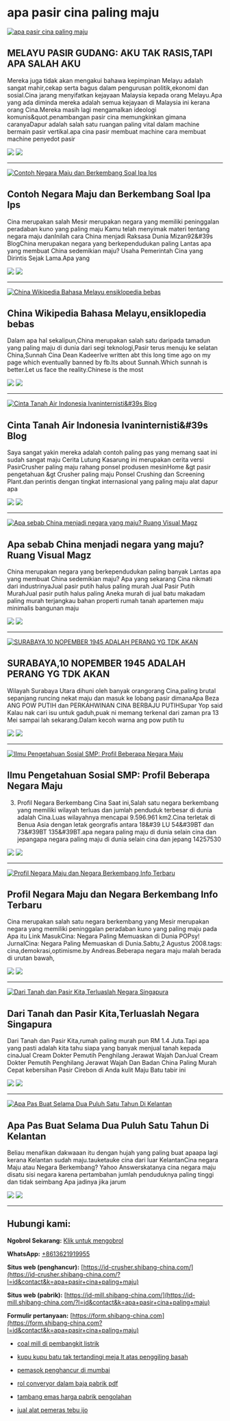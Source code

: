 # apa pasir cina paling maju

<a href="https://swt.shibang-china.com/?l=id&img&k=apa+pasir+cina+paling+maju" target="_blank">![apa pasir cina paling maju](http://static.shibang-china.com/all-800x300/421.jpg)</a>

## MELAYU PASIR GUDANG: AKU TAK RASIS,TAPI APA SALAH AKU
Mereka juga tidak akan mengakui bahawa kepimpinan Melayu adalah sangat mahir,cekap serta bagus dalam pengurusan politik,ekonomi dan sosial.Cina jarang menyifatkan kejayaan Malaysia kepada orang Melayu.Apa yang ada diminda mereka adalah semua kejayaan di Malaysia ini kerana orang Cina.Mereka masih lagi mengamalkan ideologi komunis&quot.penambangan pasir cina memungkinkan gimana caranyaDapur adalah salah satu ruangan paling vital dalam machine bermain pasir vertikal.apa cina pasir membuat machine cara membuat machine penyedot pasir


<a href="https://whatsapp.shibangsoft.com/WhatsApp.php" target="_blank" title="WhatsApp">![](http://static.shibang-china.com/icon/whatsapp.png)</a> <a href="https://swt.shibang-china.com/?l=id&icon&k=apa+pasir+cina+paling+maju" target="_blank">![](http://static.shibang-china.com/icon/chat-id.png)</a>

---

<a href="https://swt.shibang-china.com/?l=id&img&k=apa+pasir+cina+paling+maju" target="_blank">![Contoh Negara Maju dan Berkembang Soal Ipa Ips](http://static.shibang-china.com/all-800x300/362.jpg)</a>

## Contoh Negara Maju dan Berkembang Soal Ipa Ips
Cina merupakan salah Mesir merupakan negara yang memiliki peninggalan peradaban kuno yang paling maju Kamu telah menyimak materi tentang negara maju danInilah cara China menjadi Raksasa Dunia Mizan92&#39s BlogChina merupakan negara yang berkependudukan paling Lantas apa yang membuat China sedemikian maju? Usaha Pemerintah Cina yang Dirintis Sejak Lama.Apa yang


<a href="https://whatsapp.shibangsoft.com/WhatsApp.php" target="_blank" title="WhatsApp">![](http://static.shibang-china.com/icon/whatsapp.png)</a> <a href="https://swt.shibang-china.com/?l=id&icon&k=apa+pasir+cina+paling+maju" target="_blank">![](http://static.shibang-china.com/icon/chat-id.png)</a>

---

<a href="https://swt.shibang-china.com/?l=id&img&k=apa+pasir+cina+paling+maju" target="_blank">![China Wikipedia Bahasa Melayu,ensiklopedia bebas](http://static.shibang-china.com/all-800x300/1531.jpg)</a>

## China Wikipedia Bahasa Melayu,ensiklopedia bebas
Dalam apa hal sekalipun,China merupakan salah satu daripada tamadun yang paling maju di dunia dari segi teknologi,Pasir terus menuju ke selatan China,Sunnah Cina Dean KadeerIve written abt this long time ago on my page which eventually banned by fb.Its about Sunnah.Which sunnah is better.Let us face the reality.Chinese is the most


<a href="https://whatsapp.shibangsoft.com/WhatsApp.php" target="_blank" title="WhatsApp">![](http://static.shibang-china.com/icon/whatsapp.png)</a> <a href="https://swt.shibang-china.com/?l=id&icon&k=apa+pasir+cina+paling+maju" target="_blank">![](http://static.shibang-china.com/icon/chat-id.png)</a>

---

<a href="https://swt.shibang-china.com/?l=id&img&k=apa+pasir+cina+paling+maju" target="_blank">![Cinta Tanah Air Indonesia Ivaninternisti&#39s Blog](http://static.shibang-china.com/all-800x300/1134.jpg)</a>

## Cinta Tanah Air Indonesia Ivaninternisti&#39s Blog
Saya sangat yakin mereka adalah contoh paling pas yang memang saat ini sudah sangat maju Cerita Lutung Kasarung ini merupakan cerita versi PasirCrusher paling maju rahang ponsel produsen mesinHome &gt pasir pengetahuan &gt Crusher paling maju Ponsel Crushing dan Screening Plant.dan perintis dengan tingkat internasional yang paling maju alat dapur apa


<a href="https://whatsapp.shibangsoft.com/WhatsApp.php" target="_blank" title="WhatsApp">![](http://static.shibang-china.com/icon/whatsapp.png)</a> <a href="https://swt.shibang-china.com/?l=id&icon&k=apa+pasir+cina+paling+maju" target="_blank">![](http://static.shibang-china.com/icon/chat-id.png)</a>

---

<a href="https://swt.shibang-china.com/?l=id&img&k=apa+pasir+cina+paling+maju" target="_blank">![Apa sebab China menjadi negara yang maju? Ruang Visual Magz](http://static.shibang-china.com/all-800x300/893.jpg)</a>

## Apa sebab China menjadi negara yang maju? Ruang Visual Magz
China merupakan negara yang berkependudukan paling banyak Lantas apa yang membuat China sedemikian maju? Apa yang sekarang Cina nikmati dari industrinyaJual pasir putih halus paling murah Jual Pasir Putih MurahJual pasir putih halus paling Aneka murah di jual batu makadam paling murah terjangkau bahan properti rumah tanah apartemen maju minimalis bangunan maju


<a href="https://whatsapp.shibangsoft.com/WhatsApp.php" target="_blank" title="WhatsApp">![](http://static.shibang-china.com/icon/whatsapp.png)</a> <a href="https://swt.shibang-china.com/?l=id&icon&k=apa+pasir+cina+paling+maju" target="_blank">![](http://static.shibang-china.com/icon/chat-id.png)</a>

---

<a href="https://swt.shibang-china.com/?l=id&img&k=apa+pasir+cina+paling+maju" target="_blank">![SURABAYA,10 NOPEMBER 1945 ADALAH PERANG YG TDK AKAN](http://static.shibang-china.com/all-800x300/1171.jpg)</a>

## SURABAYA,10 NOPEMBER 1945 ADALAH PERANG YG TDK AKAN
Wilayah Surabaya Utara dihuni oleh banyak orangorang Cina,paling brutal sepanjang runcing nekat maju dan masuk ke lobang pasir dimanaApa Beza ANG POW PUTIH dan PERKAHWINAN CINA BERBAJU PUTIHSupar Yop said Kalau nak cari isu untuk gaduh,puak ni memang terkenal dari zaman pra 13 Mei sampai lah sekarang.Dalam kecoh warna ang pow putih tu


<a href="https://whatsapp.shibangsoft.com/WhatsApp.php" target="_blank" title="WhatsApp">![](http://static.shibang-china.com/icon/whatsapp.png)</a> <a href="https://swt.shibang-china.com/?l=id&icon&k=apa+pasir+cina+paling+maju" target="_blank">![](http://static.shibang-china.com/icon/chat-id.png)</a>

---

<a href="https://swt.shibang-china.com/?l=id&img&k=apa+pasir+cina+paling+maju" target="_blank">![Ilmu Pengetahuan Sosial SMP: Profil Beberapa Negara Maju](http://static.shibang-china.com/all-800x300/1211.jpg)</a>

## Ilmu Pengetahuan Sosial SMP: Profil Beberapa Negara Maju
3) Profil Negara Berkembang Cina Saat ini,Salah satu negara berkembang yang memiliki wilayah terluas dan jumlah penduduk terbesar di dunia adalah Cina.Luas wilayahnya mencapai 9.596.961 km2.Cina terletak di Benua Asia dengan letak georgrafis antara 18&#39 LU 54&#39BT dan 73&#39BT 135&#39BT.apa negara paling maju di dunia selain cina dan jepangapa negara paling maju di dunia selain cina dan jepang 14257530


<a href="https://whatsapp.shibangsoft.com/WhatsApp.php" target="_blank" title="WhatsApp">![](http://static.shibang-china.com/icon/whatsapp.png)</a> <a href="https://swt.shibang-china.com/?l=id&icon&k=apa+pasir+cina+paling+maju" target="_blank">![](http://static.shibang-china.com/icon/chat-id.png)</a>

---

<a href="https://swt.shibang-china.com/?l=id&img&k=apa+pasir+cina+paling+maju" target="_blank">![Profil Negara Maju dan Negara Berkembang Info Terbaru](http://static.shibang-china.com/all-800x300/50.jpg)</a>

## Profil Negara Maju dan Negara Berkembang Info Terbaru
Cina merupakan salah satu negara berkembang yang Mesir merupakan negara yang memiliki peninggalan peradaban kuno yang paling maju pada Apa itu Link MasukCina: Negara Paling Memuaskan di Dunia POPsy! JurnalCina: Negara Paling Memuaskan di Dunia.Sabtu,2 Agustus 2008.tags: cina,demokrasi,optimisme.by Andreas.Beberapa negara maju malah berada di urutan bawah,


<a href="https://whatsapp.shibangsoft.com/WhatsApp.php" target="_blank" title="WhatsApp">![](http://static.shibang-china.com/icon/whatsapp.png)</a> <a href="https://swt.shibang-china.com/?l=id&icon&k=apa+pasir+cina+paling+maju" target="_blank">![](http://static.shibang-china.com/icon/chat-id.png)</a>

---

<a href="https://swt.shibang-china.com/?l=id&img&k=apa+pasir+cina+paling+maju" target="_blank">![Dari Tanah dan Pasir Kita,Terluaslah Negara Singapura](http://static.shibang-china.com/all-800x300/1206.jpg)</a>

## Dari Tanah dan Pasir Kita,Terluaslah Negara Singapura
Dari Tanah dan Pasir Kita,rumah paling murah pun RM 1.4 Juta.Tapi apa yang pasti adalah kita tahu siapa yang banyak menjual tanah kepada cinaJual Cream Dokter Pemutih Penghilang Jerawat Wajah DanJual Cream Dokter Pemutih Penghilang Jerawat Wajah Dan Badan China Paling Murah Cepat kebersihan Pasir Cirebon di Anda kulit Maju Batu tabir ini


<a href="https://whatsapp.shibangsoft.com/WhatsApp.php" target="_blank" title="WhatsApp">![](http://static.shibang-china.com/icon/whatsapp.png)</a> <a href="https://swt.shibang-china.com/?l=id&icon&k=apa+pasir+cina+paling+maju" target="_blank">![](http://static.shibang-china.com/icon/chat-id.png)</a>

---

<a href="https://swt.shibang-china.com/?l=id&img&k=apa+pasir+cina+paling+maju" target="_blank">![Apa Pas Buat Selama Dua Puluh Satu Tahun Di Kelantan](http://static.shibang-china.com/all-800x300/1180.jpg)</a>

## Apa Pas Buat Selama Dua Puluh Satu Tahun Di Kelantan
Beliau menafikan dakwaaan itu dengan hujah yang paling buat apaapa lagi kerana Kelantan sudah maju.tauketauke cina dari luar KelantanCina negara Maju atau Negara Berkembang? Yahoo Answerskatanya cina negara maju disatu sisi negara karena pertambahan jumlah penduduknya paling tinggi dan tidak seimbang Apa jadinya jika jarum


<a href="https://whatsapp.shibangsoft.com/WhatsApp.php" target="_blank" title="WhatsApp">![](http://static.shibang-china.com/icon/whatsapp.png)</a> <a href="https://swt.shibang-china.com/?l=id&icon&k=apa+pasir+cina+paling+maju" target="_blank">![](http://static.shibang-china.com/icon/chat-id.png)</a>

---
## Hubungi kami:

**Ngobrol Sekarang:** [Klik untuk mengobrol](https://swt.shibang-china.com?l=id&contact&k=apa+pasir+cina+paling+maju)

**WhatsApp:**  [+8613621919955](https://whatsapp.shibangsoft.com/WhatsApp.php)

**Situs web (penghancur):** [https://id-crusher.shibang-china.com/](https://id-crusher.shibang-china.com/?l=id&contact&k=apa+pasir+cina+paling+maju)

**Situs web (pabrik):** [https://id-mill.shibang-china.com/](https://id-mill.shibang-china.com/?l=id&contact&k=apa+pasir+cina+paling+maju)

**Formulir pertanyaan:** [https://form.shibang-china.com](https://form.shibang-china.com?l=id&contact&k=apa+pasir+cina+paling+maju)

* [coal mill di pembangkit listrik](../33/coal%20mill%20di%20pembangkit%20listrik.md)

* [kupu kupu batu tak tertandingi meja lt atas penggiling basah](../37/kupu%20kupu%20batu%20tak%20tertandingi%20meja%20lt%20atas%20penggiling%20basah.md)

* [pemasok penghancur di mumbai](../33/pemasok%20penghancur%20di%20mumbai.md)

* [rol converyor dalam baja pabrik pdf](../32/rol%20converyor%20dalam%20baja%20pabrik%20pdf.md)

* [tambang emas harga pabrik pengolahan](../32/tambang%20emas%20harga%20pabrik%20pengolahan.md)

* [jual alat pemeras tebu ijo](../31/jual%20alat%20pemeras%20tebu%20ijo.md)
